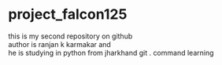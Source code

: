 # project_falcon125
this is my second repository on github 
<br>
author is ranjan k karmakar and
<br> 
he is studying in python
from jharkhand 
git . command learning 